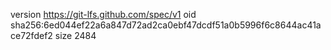 version https://git-lfs.github.com/spec/v1
oid sha256:6ed044ef22a6a847d72ad2ca0ebf47dcdf51a0b5996f6c8644ac41ace72fdef2
size 2484
